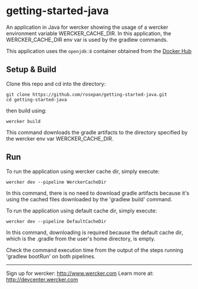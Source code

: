 # getting-started-java

An application in Java for wercker showing the usage of a wercker environment variable WERCKER_CACHE_DIR. In this application, the WERCKER_CACHE_DIR env var is used by the gradlew commands.

This application uses the `openjdk:8` container obtained from the [Docker Hub](https://registry.hub.docker.com/_/openjdk/)

## Setup & Build
Clone this repo and cd into the directory:

```
git clone https://github.com/rosepan/getting-started-java.git
cd getting-started-java
```

then build using:

```
wercker build
```
This command downloads the gradle artifacts to the directory specified by the wercker env var WERCKER_CACHE_DIR.

## Run
To run the application using wercker cache dir, simply execute:

```
wercker dev --pipeline WerckerCacheDir
```
In this command, there is no need to download gradle artifacts because it's using the cached files downloaded by the 'gradlew build' command.

To run the application using default cache dir, simply execute:

```
wercker dev --pipeline DefaultCacheDir
```
In this command, downloading is required because the default cache dir, which is the .gradle from the user's home directory, is empty.

Check the command execution time from the output of the steps running 'gradlew bootRun' on both pipelines. 

---
Sign up for wercker: http://www.wercker.com
Learn more at: http://devcenter.wercker.com
